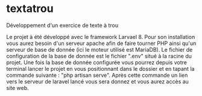 # textatrou
Développement d'un exercice de texte à trou 

Le projet à été développé avec le framework Larvael 8.
Pour son installation vous aurez besoin d'un serveur apache afin de faire tourner PHP ainsi qu'un serveur de base de donnée (ici le moteur utilisé est MariaDB).
Le fichier de configuration de la base de donnée est le fichier ".env" situé à la racine du projet.
Une fois la base de donnée configurée vous pourrez depuis votre terminal lancer le projet en vous positionnant dans le dossier et en tapant la commande suivante : "php artisan serve". 
Après cette commande un lien vers le serveur de laravel lancé vous sera donnez et vous aurez accès au site web.
